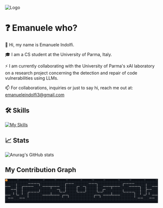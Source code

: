 
![Logo](https://blogscdn.thehut.net/app/uploads/sites/39/2023/02/BIG-LEBOWSKI-HEADER_1677162406.jpg)

# ❓ Emanuele who?

👋 Hi, my name is Emanuele Indolfi.

🎓 I am a CS student at the University of Parma, Italy.

⚡ I am currently collaborating with the University of Parma's xAI laboratory on a research project concerning the detection and repair of code vulnerabilities using LLMs.

📫 For collaborations, inquiries or just to say hi, reach me out at: emanueleindolfi3@gmail.com

## 🛠 Skills
[![My Skills](https://skillicons.dev/icons?i=c,cpp,cs,py,java,js,html,css,php,mysql,matlab,latex,ai,ps)](https://skillicons.dev)

## 📈 Stats
![Anurag's GitHub stats](https://github-readme-stats.vercel.app/api?username=emanueleindolfi&show_icons=true&theme=highcontrast)

## My Contribution Graph
<a href=#><img src="contributions.svg"></a>
